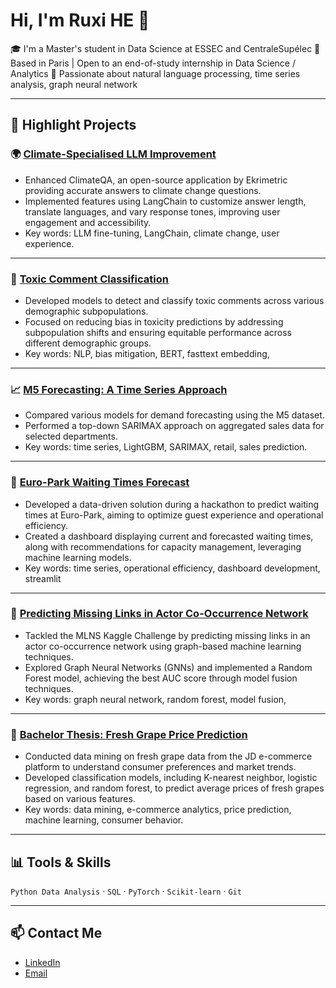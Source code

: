 # Hi, I'm Ruxi HE 👋

🎓 I'm a Master's student in Data Science at ESSEC and CentraleSupélec
📍 Based in Paris | Open to an end-of-study internship in Data Science / Analytics 
🧠 Passionate about natural language processing, time series analysis, graph neural network

---

## 🚀 Highlight Projects

### 🌍 [Climate-Specialised LLM Improvement](https://github.com/RuxiHE/Climate-specialised-LLM-improvement)  
- Enhanced ClimateQA, an open-source application by Ekrimetric providing accurate answers to climate change questions.  
- Implemented features using LangChain to customize answer length, translate languages, and vary response tones, improving user engagement and accessibility.  
- Key words: LLM fine-tuning, LangChain, climate change, user experience.

---

### 💬 [Toxic Comment Classification](https://github.com/RuxiHE/Toxic_Comment_Classification)  
- Developed models to detect and classify toxic comments across various demographic subpopulations.  
- Focused on reducing bias in toxicity predictions by addressing subpopulation shifts and ensuring equitable performance across different demographic groups.  
- Key words: NLP, bias mitigation, BERT, fasttext embedding,

---

### 📈 [M5 Forecasting: A Time Series Approach](https://github.com/RuxiHE/m5-forecasting-SARIMAX)  
- Compared various models for demand forecasting using the M5 dataset.  
- Performed a top-down SARIMAX approach on aggregated sales data for selected departments.  
- Key words: time series, LightGBM, SARIMAX, retail, sales prediction.

---

### 🎢 [Euro-Park Waiting Times Forecast](https://github.com/RuxiHE/Hackathon-DSBA25-Group4)  
- Developed a data-driven solution during a hackathon to predict waiting times at Euro-Park, aiming to optimize guest experience and operational efficiency.  
- Created a dashboard displaying current and forecasted waiting times, along with recommendations for capacity management, leveraging machine learning models.  
- Key words: time series, operational efficiency, dashboard development, streamlit

---

### 🔗 [Predicting Missing Links in Actor Co-Occurrence Network](https://github.com/RuxiHE/CS-MLNS-DSBA25)  
- Tackled the MLNS Kaggle Challenge by predicting missing links in an actor co-occurrence network using graph-based machine learning techniques.  
- Explored Graph Neural Networks (GNNs) and implemented a Random Forest model, achieving the best AUC score through model fusion techniques.  
- Key words: graph neural network, random forest, model fusion,

---

### 🍇 [Bachelor Thesis: Fresh Grape Price Prediction](https://github.com/RuxiHE/bachelor-thesis)  
- Conducted data mining on fresh grape data from the JD e-commerce platform to understand consumer preferences and market trends.  
- Developed classification models, including K-nearest neighbor, logistic regression, and random forest, to predict average prices of fresh grapes based on various features.  
- Key words: data mining, e-commerce analytics, price prediction, machine learning, consumer behavior.

---

## 📊 Tools & Skills

`Python Data Analysis` · `SQL` · `PyTorch` · `Scikit-learn` · `Git`

---

## 📫 Contact Me

- [LinkedIn](https://linkedin.com/in/ruxi-he)
- [Email](ruxi.he@essec.edu)
